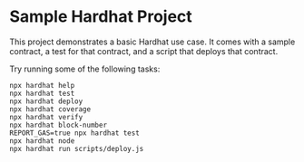 # Sample Hardhat Project

This project demonstrates a basic Hardhat use case. It comes with a sample contract, a test for that contract, and a script that deploys that contract.

Try running some of the following tasks:

```shell
npx hardhat help
npx hardhat test
npx hardhat deploy
npx hardhat coverage
npx hardhat verify
npx hardhat block-number
REPORT_GAS=true npx hardhat test
npx hardhat node
npx hardhat run scripts/deploy.js
```
